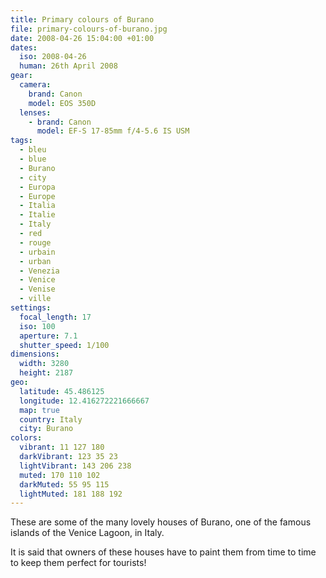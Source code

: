 ```yaml
---
title: Primary colours of Burano
file: primary-colours-of-burano.jpg
date: 2008-04-26 15:04:00 +01:00
dates:
  iso: 2008-04-26
  human: 26th April 2008
gear:
  camera:
    brand: Canon
    model: EOS 350D
  lenses:
    - brand: Canon
      model: EF-S 17-85mm f/4-5.6 IS USM
tags:
  - bleu
  - blue
  - Burano
  - city
  - Europa
  - Europe
  - Italia
  - Italie
  - Italy
  - red
  - rouge
  - urbain
  - urban
  - Venezia
  - Venice
  - Venise
  - ville
settings:
  focal_length: 17
  iso: 100
  aperture: 7.1
  shutter_speed: 1/100
dimensions:
  width: 3280
  height: 2187
geo:
  latitude: 45.486125
  longitude: 12.416272221666667
  map: true
  country: Italy
  city: Burano
colors:
  vibrant: 11 127 180
  darkVibrant: 123 35 23
  lightVibrant: 143 206 238
  muted: 170 110 102
  darkMuted: 55 95 115
  lightMuted: 181 188 192
---
```


These are some of the many lovely houses of Burano, one of the famous islands of the Venice Lagoon, in Italy.

It is said that owners of these houses have to paint them from time to time to keep them perfect for tourists!
